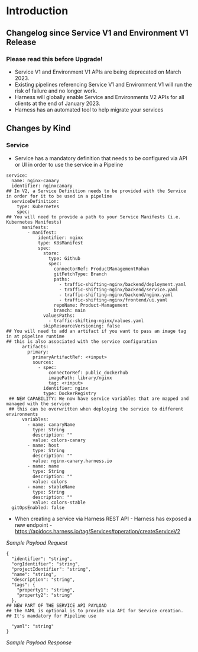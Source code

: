 # Introduction

## Changelog since Service V1 and Environment V1 Release

### Please read this before Upgrade!
- Service V1 and Environment V1 APIs are being deprecated on March 2023. 
- Existing pipelines referencing Service V1 and Environment V1 will run the risk of failure and no longer work. 
- Harness will globally enable Service and Environments V2 APIs for all clients at the end of January 2023.
- Harness has an automated tool to help migrate your services

## Changes by Kind
### Service 

- Service has a mandatory definition that needs to be configured via API or UI in order to use the service in a Pipeline

```
service:
  name: nginx-canary
  identifier: nginxcanary
## In V2, a Service Definition needs to be provided with the Service in order for it to be used in a pipeline 
  serviceDefinition:
    type: Kubernetes
    spec:
## You will need to provide a path to your Service Manifests (i.e. Kubernetes Manifests)
      manifests:
        - manifest:
            identifier: nginx
            type: K8sManifest
            spec:
              store:
                type: Github
                spec:
                  connectorRef: ProductManagementRohan
                  gitFetchType: Branch
                  paths:
                    - traffic-shifting-nginx/backend/deployment.yaml
                    - traffic-shifting-nginx/backend/service.yaml
                    - traffic-shifting-nginx/backend/nginx.yaml
                    - traffic-shifting-nginx/frontend/ui.yaml
                  repoName: Product-Management
                  branch: main
              valuesPaths:
                - traffic-shifting-nginx/values.yaml
              skipResourceVersioning: false
## You will need to add an artifact if you want to pass an image tag in at pipeline runtime 
## this is also associated with the service configuration
      artifacts:
        primary:
          primaryArtifactRef: <+input>
          sources:
            - spec:
                connectorRef: public_dockerhub
                imagePath: library/nginx
                tag: <+input>
              identifier: nginx
              type: DockerRegistry
 ## NEW CAPABILITY: We now have service variables that are mapped and managed with the service
 ## this can be overwritten when deploying the service to different environments
      variables:
        - name: canaryName
          type: String
          description: ""
          value: colors-canary
        - name: host
          type: String
          description: ""
          value: nginx-canary.harness.io
        - name: name
          type: String
          description: ""
          value: colors
        - name: stableName
          type: String
          description: ""
          value: colors-stable
  gitOpsEnabled: false

```

- When creating a service via Harness REST API - Harness has exposed a new endpoint - https://apidocs.harness.io/tag/Services#operation/createServiceV2 

*Sample Payload Request*

```
{
  "identifier": "string",
  "orgIdentifier": "string",
  "projectIdentifier": "string",
  "name": "string",
  "description": "string",
  "tags": {
    "property1": "string",
    "property2": "string"
  },
## NEW PART OF THE SERVICE API PAYLOAD
## the YAML is optional is to provide via API for Service creation. 
## It's mandatory for Pipeline use

  "yaml": "string" 
}
```

*Sample Payload Response*


